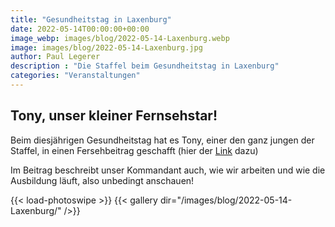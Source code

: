 ```yaml
---
title: "Gesundheitstag in Laxenburg"
date: 2022-05-14T00:00:00+00:00
image_webp: images/blog/2022-05-14-Laxenburg.webp
image: images/blog/2022-05-14-Laxenburg.jpg
author: Paul Legerer
description : "Die Staffel beim Gesundheitstag in Laxenburg"
categories: "Veranstaltungen"
---
```

## Tony, unser kleiner Fernsehstar!

Beim diesjährigen Gesundheitstag hat es Tony, einer den ganz jungen der Staffel, in einen Fersehbeitrag geschafft (hier der [Link](https://www.youtube.com/watch?v=YXqExx44g8A) dazu)

Im Beitrag beschreibt unser Kommandant auch, wie wir arbeiten und wie die Ausbildung läuft, also unbedingt anschauen!

{{< load-photoswipe >}}
{{< gallery dir="/images/blog/2022-05-14-Laxenburg/" />}}
